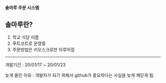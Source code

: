 #### 솔마루 주문 시스템
## 솔마루란?
1. 학교 식당 이름
2. 푸트코트로 운영중
3. 주문방법은 키오스크로만 이루어짐
***
개발기간 : 20/01/17 ~ 20/01/23

늦게 올린 이유 : 개발자가 되기 위해서 github가 중요하다는 사실을 늦게 깨닫게 됨.
